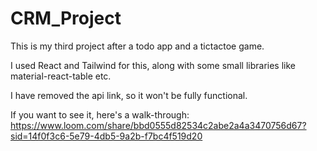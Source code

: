# CRM_Project

This is my third project after a todo app and a tictactoe game. 

I used React and Tailwind for this, along with some small libraries like material-react-table etc. 

I have removed the api link, so it won't be fully functional.

If you want to see it, here's a walk-through: https://www.loom.com/share/bbd0555d82534c2abe2a4a3470756d67?sid=14f0f3c6-5e79-4db5-9a2b-f7bc4f519d20
